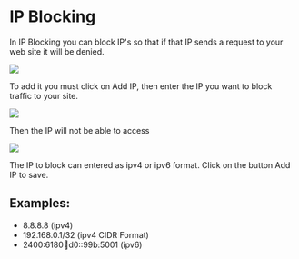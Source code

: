 # IP Blocking

In IP Blocking you can block IP's so that if that IP sends a request to your web site it will be denied.

![](https://media.discordapp.net/attachments/1052025865803939880/1053113389481725952/image.png)

To add it you must click on Add IP, then enter the IP you want to block traffic to your site.

![](https://media.discordapp.net/attachments/1052025865803939880/1053114194318344294/image.png)

Then the IP will not be able to access

![](https://media.discordapp.net/attachments/1052025865803939880/1053114385628934164/image.png)

The IP to block can entered as ipv4 or ipv6 format. Click on the button Add IP to save.

## Examples:

 - 8.8.8.8 (ipv4)
 - 192.168.0.1/32 (ipv4 CIDR Format)
 - 2400:6180:100:d0::99b:5001 (ipv6)